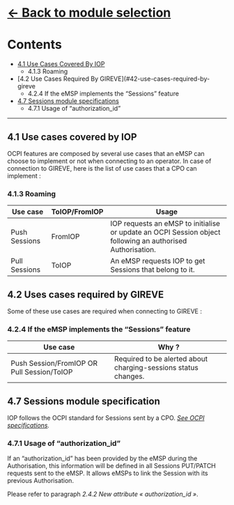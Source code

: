 # [<- Back to module selection](emsp_edits.md)

# Contents 

* [4.1 Use Cases Covered By IOP](#41-use-cases-covered-by-iop)
  - 4.1.3 Roaming
* [4.2 Use Cases Required By GIREVE](#42-use-cases-required-by-gireve
  - 4.2.4 If the eMSP implements the “Sessions” feature
* [4.7 Sessions module specifications](#47-sessions-module-specifications)
  - 4.7.1 Usage of “authorization_id”

***


## 4.1 Use cases covered by IOP 

OCPI features are composed by several use cases that an eMSP can choose to implement or not when connecting to an operator. In case of connection to GIREVE, here is the list of use cases that a CPO can implement :

### 4.1.3 Roaming

| Use case | ToIOP/FromIOP | Usage |
| ----------- | ----------- | ----------- |
| Push Sessions | FromIOP | IOP requests an eMSP to initialise or update an OCPI Session object following an authorised Authorisation. |
| Pull Sessions | ToIOP | An eMSP requests IOP to get Sessions that belong to it. |


## 4.2 Uses cases required by GIREVE

Some of these use cases are required when connecting to GIREVE :

### 4.2.4 If the eMSP implements the “Sessions” feature

| Use case |  Why ? | 
| ----------- | ----------- |
| Push Session/FromIOP OR Pull Session/ToIOP | Required to be alerted about charging-sessions status changes. | 

## 4.7 Sessions module specification

IOP follows the OCPI standard for Sessions sent by a CPO. [*See OCPI specifications*](https://github.com/ocpi/ocpi/blob/release-2.1.1-bugfixes/mod_sessions.md)*.*

### 4.7.1 Usage of “authorization_id”

If an “authorization_id” has been provided by the eMSP during the Authorisation, this information will be defined in all Sessions PUT/PATCH requests sent to the eMSP. It allows eMSPs to link the Session with its previous Authorisation.

Please refer to paragraph *2.4.2 New attribute « authorization_id »*.
